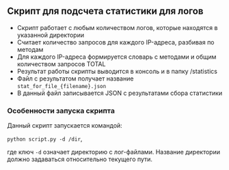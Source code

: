 ## Скрипт для подсчета статистики для логов

- Скрипт работает с любым количеством логов, которые находятся в указанной директории
- Считает количество запросов для каждого IP-адреса, разбивая по методам
- Для каждого IP-адреса формируется словарь с методами и общим количеством запросов TOTAL
- Результат работы скрипты выводится в консоль и в папку /statistics 
- Файл с результатом получает название `stat_for_file_{filename}.json`
- В данный файл записывается JSON с результатами сбора статистики

### Особенности запуска скрипта

Данный скрипт запускается командой:

`python script.py -d /dir`, 

где ключ `-d` означает директорию с лог-файлами. Название директории должно задаваться относительно текущего пути.